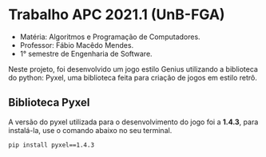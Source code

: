 # Trabalho APC 2021.1 (UnB-FGA)
* Matéria: Algoritmos e Programação de Computadores.  
* Professor: Fábio Macêdo Mendes.
* 1° semestre de Engenharia de Software.

Neste projeto, foi desenvolvido um jogo estilo Genius utilizando a biblioteca do python: Pyxel, uma biblioteca feita para criação de jogos em estilo retrô.

## Biblioteca Pyxel
A versão do pyxel utilizada para o desenvolvimento do jogo foi a **1.4.3**, para instalá-la, use o comando abaixo no seu terminal.
```
pip install pyxel==1.4.3
```
